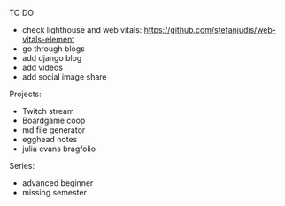 TO DO

- check lighthouse and web vitals: https://github.com/stefanjudis/web-vitals-element
- go through blogs
- add django blog
- add videos
- add social image share

Projects:

- Twitch stream
- Boardgame coop
- md file generator
- egghead notes
- julia evans bragfolio

Series:

- advanced beginner
- missing semester
